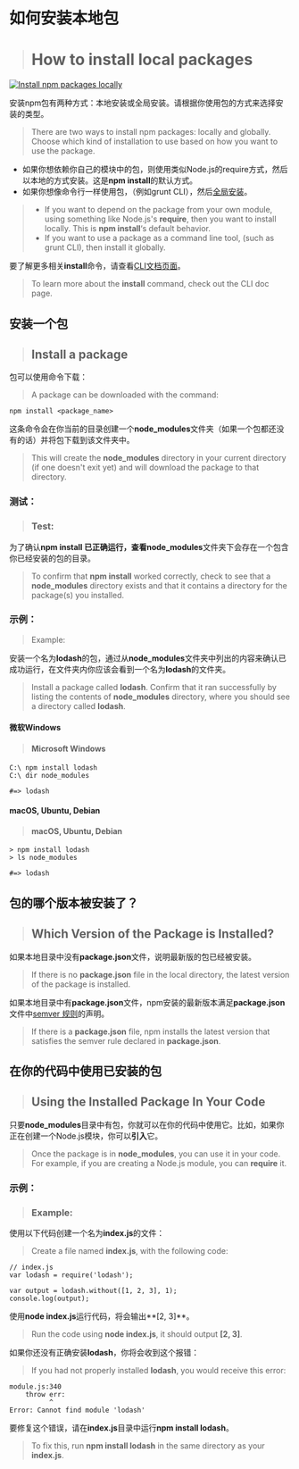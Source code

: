 # 如何安装本地包

> # How to install local packages

[![Install npm packages locally](http://img.youtube.com/vi/JDSfqFFbNYQ/0.jpg)](http://www.youtube.com/watch?v=JDSfqFFbNYQ "Install npm packages locally")

安装npm包有两种方式：本地安装或全局安装。请根据你使用包的方式来选择安装的类型。

> There are two ways to install npm packages: locally and globally. Choose which kind of installation to use based on how you want to use the package.

- 如果你想依赖你自己的模块中的包，则使用类似Node.js的require方式，然后以本地的方式安装。这是**npm install**的默认方式。
- 如果你想像命令行一样使用包，（例如grunt CLI），然后[全局安装](https://docs.npmjs.com/getting-started/installing-npm-packages-globally)。

> - If you want to depend on the package from your own module, using something like Node.js's **require**, then you want to install locally. This is **npm install**‘s default behavior.
> - If you want to use a package as a command line tool, (such as grunt CLI), then install it globally.

要了解更多相关**install**命令，请查看[CLI文档页面](https://docs.npmjs.com/cli/install)。

> To learn more about the **install** command, check out the CLI doc page.

## 安装一个包

> ## Install a package

包可以使用命令下载：

> A package can be downloaded with the command:

```
npm install <package_name>
```

这条命令会在你当前的目录创建一个**node_modules**文件夹（如果一个包都还没有的话）并将包下载到该文件夹中。

> This will create the **node_modules** directory in your current directory (if one doesn't exit yet) and will download the package to that directory.

### 测试：

> ### Test:

为了确认**npm install **已正确运行，查看**node_modules**文件夹下会存在一个包含你已经安装的包的目录。

> To confirm that **npm install** worked correctly, check to see that a **node_modules** directory exists and that it contains a directory for the package(s) you installed.

### 示例：

> Example:

安装一个名为**lodash**的包，通过从**node_modules**文件夹中列出的内容来确认已成功运行，在文件夹内你应该会看到一个名为**lodash**的文件夹。

> Install a package called **lodash**. Confirm that it ran successfully by listing the contents of **node_modules** directory, where you should see a directory called **lodash**.

#### 微软Windows

> #### Microsoft Windows

```
C:\ npm install lodash
C:\ dir node_modules

#=> lodash
```

#### macOS, Ubuntu, Debian

> #### macOS, Ubuntu, Debian

```
> npm install lodash
> ls node_modules

#=> lodash
```

## 包的哪个版本被安装了？

> ## Which Version of the Package is Installed?

如果本地目录中没有**package.json**文件，说明最新版的包已经被安装。

> If there is no **package.json** file in the local directory, the latest version of the package is installed.

如果本地目录中有**package.json**文件，npm安装的最新版本满足**package.json**文件中[semver 规则](https://docs.npmjs.com/getting-started/semantic-versioning)的声明。

>If there is a **package.json** file, npm installs the latest version that satisfies the semver rule declared in **package.json**.

## 在你的代码中使用已安装的包

> ## Using the Installed Package In Your Code

只要**node_modules**目录中有包，你就可以在你的代码中使用它。比如，如果你正在创建一个Node.js模块，你可以**引入**它。

> Once the package is in **node_modules**, you can use it in your code. For example, if you are creating a Node.js module, you can **require** it.

### 示例：

> ### Example:

使用以下代码创建一个名为**index.js**的文件：

> Create a file named **index.js**, with the following code:

```
// index.js
var lodash = require('lodash');

var output = lodash.without([1, 2, 3], 1);
console.log(output);
```

使用**node index.js**运行代码，将会输出**[2, 3]**。

> Run the code using **node index.js**, it should output **[2, 3]**.

如果你还没有正确安装**lodash**，你将会收到这个报错：

> If you had not properly installed **lodash**, you would receive this error:

```
module.js:340
	throw err:
		  ^
Error: Cannot find module 'lodash'
```

要修复这个错误，请在**index.js**目录中运行**npm install lodash**。

> To fix this, run **npm install lodash** in the same directory as your **index.js**.

